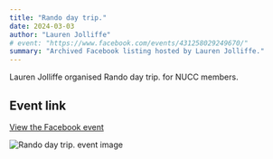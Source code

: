 ```yaml
---
title: "Rando day trip."
date: 2024-03-03
author: "Lauren Jolliffe"
# event: "https://www.facebook.com/events/431258029249670/"
summary: "Archived Facebook listing hosted by Lauren Jolliffe."
---
```

Lauren Jolliffe organised Rando day trip. for NUCC members.

## Event link

[View the Facebook event](https://www.facebook.com/events/431258029249670/)

![Rando day trip. event image](/trip/event-images/20240303_rando_day_trip.jpg)
